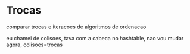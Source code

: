 # Trocas
comparar trocas e iteracoes de algoritmos de ordenacao

eu chamei de colisoes, tava com a cabeca no hashtable, nao vou mudar agora, colisoes=trocas